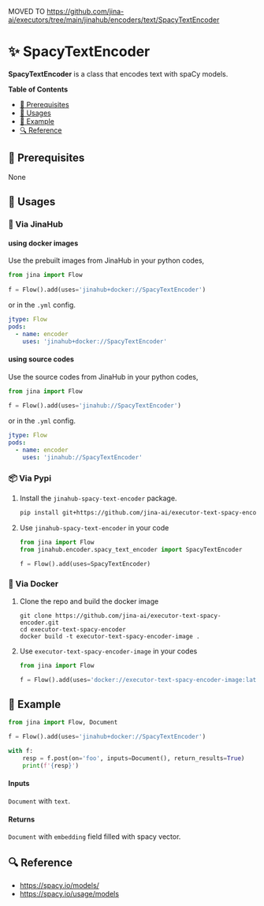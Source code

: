 MOVED TO https://github.com/jina-ai/executors/tree/main/jinahub/encoders/text/SpacyTextEncoder

# ✨ SpacyTextEncoder

**SpacyTextEncoder** is a class that encodes text with spaCy models.

<!-- START doctoc generated TOC please keep comment here to allow auto update -->
<!-- DON'T EDIT THIS SECTION, INSTEAD RE-RUN doctoc TO UPDATE -->
**Table of Contents**

- [🌱 Prerequisites](#-prerequisites)
- [🚀 Usages](#-usages)
- [🎉️ Example](#%EF%B8%8F-example)
- [🔍️ Reference](#%EF%B8%8F-reference)

<!-- END doctoc generated TOC please keep comment here to allow auto update -->

## 🌱 Prerequisites

None
## 🚀 Usages

### 🚚 Via JinaHub

#### using docker images
Use the prebuilt images from JinaHub in your python codes, 

```python
from jina import Flow
	
f = Flow().add(uses='jinahub+docker://SpacyTextEncoder')
```

or in the `.yml` config.
	
```yaml
jtype: Flow
pods:
  - name: encoder
    uses: 'jinahub+docker://SpacyTextEncoder'
```

#### using source codes
Use the source codes from JinaHub in your python codes,

```python
from jina import Flow
	
f = Flow().add(uses='jinahub://SpacyTextEncoder')
```

or in the `.yml` config.

```yaml
jtype: Flow
pods:
  - name: encoder
    uses: 'jinahub://SpacyTextEncoder'
```


### 📦️ Via Pypi

1. Install the `jinahub-spacy-text-encoder` package.

	```bash
	pip install git+https://github.com/jina-ai/executor-text-spacy-encoder.git
	```

1. Use `jinahub-spacy-text-encoder` in your code

	```python
	from jina import Flow
	from jinahub.encoder.spacy_text_encoder import SpacyTextEncoder
	
	f = Flow().add(uses=SpacyTextEncoder)
	```


### 🐳 Via Docker

1. Clone the repo and build the docker image

	```shell
	git clone https://github.com/jina-ai/executor-text-spacy-encoder.git
	cd executor-text-spacy-encoder
	docker build -t executor-text-spacy-encoder-image .
	```

1. Use `executor-text-spacy-encoder-image` in your codes

	```python
	from jina import Flow
	
	f = Flow().add(uses='docker://executor-text-spacy-encoder-image:latest')
	```
	

## 🎉️ Example 


```python
from jina import Flow, Document

f = Flow().add(uses='jinahub+docker://SpacyTextEncoder')

with f:
    resp = f.post(on='foo', inputs=Document(), return_results=True)
	print(f'{resp}')
```


#### Inputs 

`Document` with `text`.

#### Returns

`Document` with `embedding` field filled with spacy vector.

## 🔍️ Reference
- https://spacy.io/models/
- https://spacy.io/usage/models
